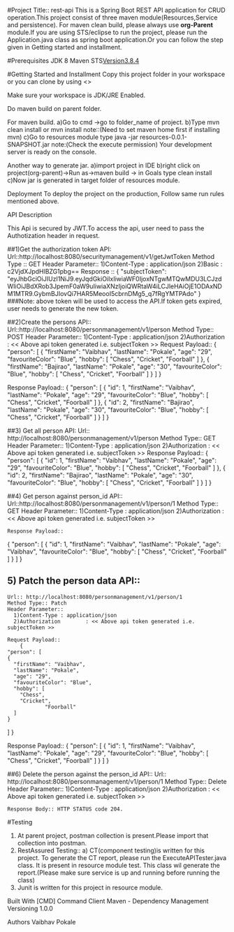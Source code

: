 #Project Title:: rest-api
 This is a Spring Boot REST API application for CRUD operation.This project consist of three maven module(Resources,Service and persistence). For maven clean build, please always use **org-Parent** module.If you are using STS/eclipse to run the project, please run the Application.java class as spring boot application.Or you can follow the step given in Getting started and installment.

#Prerequisites
JDK 8
Maven
STS[Version3.8.4](optional)

#Getting Started and Installment
Copy this project folder in your workspace or you can clone by using <<URL>>

Make sure your workspace is JDK/JRE Enabled.

Do maven build on parent folder.

For maven build. 
a)Go to cmd ->go to folder_name of project. 
b)Type mvn clean install or mvn install 
 note::(Need to set maven home first if installing mvn)
c)Go to resources module 
type java -jar resources-0.0.1-SNAPSHOT.jar note:(Check the execute permission)
Your development server is ready on the console.

Another way to generate jar. 
a)import project in IDE 
b)right click on project(org-parent)->Run as->maven build -> in Goals type clean install 
c)Now jar is generated in target folder of resources module.
 

Deployment
To deploy the project on the production, Follow same run rules mentioned above.

API Description

 This Api is secured by JWT.To access the api, user need to pass the Authotization header in request.
 

##1)Get the authorization token API:
  Url::http://localhost:8080/securitymanagement/v1/getJwtToken
  Method Type :: GET
  Header Parameter:: 
      1)Content-Type : application/json
	  2)Basic		 : c2VjdXJpdHlBZG1pbg==
  Response ::
       {
  "subjectToken": "eyJhbGciOiJIUzI1NiJ9.eyJqdGkiOiIxIiwiaWF0IjoxNTgwMTQwMDU3LCJzdWIiOiJBdXRob3JpemF0aW9uIiwiaXNzIjoiQWRtaW4iLCJleHAiOjE1ODAxNDM1MTR9.GybmBJIovQi7HAR5MeooI5cbrnDMg5_q7fRgYMTPAdo"
      }
  ###Note: above token will be used to access the API.If token gets expired, user needs to generate the new token.

##2)Create the persons API::
  Url::http://localhost:8080/personmanagement/v1/person
  Method Type:: POST
  Header Parameter:: 
      1)Content-Type : application/json
	  2)Authorization		 : << Above api token generated i.e. subjectToken >>
  Request Payload:: 
     {
	"person": [
    {
      "firstName": "Vaibhav",
      "lastName": "Pokale",
      "age": "29",
      "favouriteColor": "Blue",
      "hobby": [
        "Chess",
        "Cricket",
				"Foorball"
      ]
		},
		{
      "firstName": "Bajirao",
      "lastName": "Pokale",
      "age": "30",
      "favouriteColor": "Blue",
      "hobby": [
        "Chess",
        "Cricket",
				"Foorball"
			]
		}
	]
	}
  
   Response Payload:: 
      {
  "person": [
    {
      "id": 1,
      "firstName": "Vaibhav",
      "lastName": "Pokale",
      "age": "29",
      "favouriteColor": "Blue",
      "hobby": [
        "Chess",
        "Cricket",
        "Foorball"
      ]
    },
    {
      "id": 2,
      "firstName": "Bajirao",
      "lastName": "Pokale",
      "age": "30",
      "favouriteColor": "Blue",
      "hobby": [
        "Chess",
        "Cricket",
        "Foorball"
				]
		}
	]
	}

##3) Get all person API:
   Url::  http://localhost:8080/personmanagement/v1/person
   Method Type:: GET
   Header Parameter:: 
      1)Content-Type : application/json
	  2)Authorization		 : << Above api token generated i.e. subjectToken >>
   Response Payload::
     {
  "person": [
    {
      "id": 1,
      "firstName": "Vaibhav",
      "lastName": "Pokale",
      "age": "29",
      "favouriteColor": "Blue",
      "hobby": [
        "Chess",
        "Cricket",
        "Foorball"
      ]
    },
    {
      "id": 2,
      "firstName": "Bajirao",
      "lastName": "Pokale",
      "age": "30",
      "favouriteColor": "Blue",
      "hobby": [
        "Chess",
        "Cricket",
        "Foorball"
				]
		}
	]
	}
	
##4) Get person against person_id API::	
    Url::http://localhost:8080/personmanagement/v1/person/1
	Method Type:: GET
    Header Parameter:: 
      1)Content-Type : application/json
	  2)Authorization		 : << Above api token generated i.e. subjectToken >>
    
	Response Payload::
   {
  "person": [
    {
      "id": 1,
      "firstName": "Vaibhav",
      "lastName": "Pokale",
      "age": "Vaibhav",
      "favouriteColor": "Blue",
      "hobby": [
        "Chess",
        "Cricket",
        "Foorball"
			]
		}
	]
	}

## 5) Patch the person data API::
    Url:: http://localhost:8080/personmanagement/v1/person/1
	Method Type:: Patch
    Header Parameter:: 
      1)Content-Type : application/json
	  2)Authorization		 : << Above api token generated i.e. subjectToken >>
	
	Request Payload::
		{
	"person": [
    {
      "firstName": "Vaibhav",
      "lastName": "Pokale",
      "age": "29",
      "favouriteColor": "Blue",
      "hobby": [
        "Chess",
        "Cricket",
				"Foorball"
      ]
    }
  ]
  }
  
  Response Payload:: 
  {
  "person": [
    {
      "id": 1,
      "firstName": "Vaibhav",
      "lastName": "Pokale",
      "age": "29",
      "favouriteColor": "Blue",
      "hobby": [
        "Chess",
        "Cricket",
        "Foorball"
      ]
    }
  ]
}

##6) Delete the person against the person_id API::
    Url:: http://localhost:8080/personmanagement/v1/person/1
	Method Type:: Delete
    Header Parameter:: 
      1)Content-Type : application/json
	  2)Authorization		 : << Above api token generated i.e. subjectToken >>
	
	Response Body:: HTTP STATUS code 204.

#Testing
 1) At parent project, postman collection is present.Please import that collection into postman.
 2) RestAssured Testing::
    a) CT(component testing)is written for this project. To generate the CT report, please run the ExecuteAPITester.java class. It is present in resource module test. This class wil generate the report.(Please make sure service is up and running before running the class)
 3) Junit is written for this project in resource module.	
	   

Built With
[CMD] Command Client
Maven - Dependency Management
Versioning
1.0.0

Authors
Vaibhav Pokale